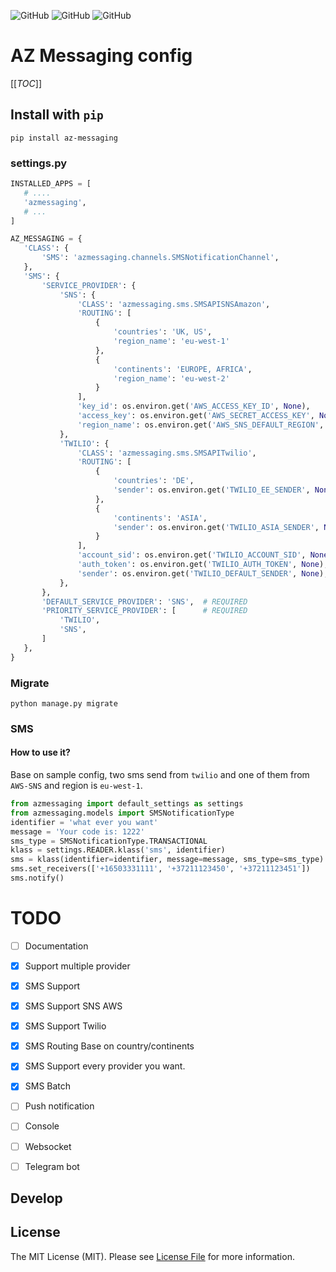 <!--![GitHub All Releases](https://img.shields.io/github/downloads/ali-zahedi/az-messaging/total)-->
<!--![GitHub issues](https://img.shields.io/github/issues/ali-zahedi/az-messaging)-->
![GitHub](https://img.shields.io/github/license/ali-zahedi/az-messaging)
![GitHub](https://img.shields.io/pypi/pyversions/az-messaging.svg?maxAge=2592000)
![GitHub](https://img.shields.io/pypi/v/az-messaging.svg?maxAge=2592000)
# AZ Messaging config

[[_TOC_]]

## Install with `pip`

```shell script
pip install az-messaging
```

### settings.py

 
 ``` python
INSTALLED_APPS = [
    # ....
    'azmessaging',
    # ...
]

AZ_MESSAGING = {
    'CLASS': {
        'SMS': 'azmessaging.channels.SMSNotificationChannel',
    },
    'SMS': {
        'SERVICE_PROVIDER': {
            'SNS': {
                'CLASS': 'azmessaging.sms.SMSAPISNSAmazon',
                'ROUTING': [
                    {
                        'countries': 'UK, US',
                        'region_name': 'eu-west-1'
                    },
                    {
                        'continents': 'EUROPE, AFRICA',
                        'region_name': 'eu-west-2'
                    }
                ],
                'key_id': os.environ.get('AWS_ACCESS_KEY_ID', None),
                'access_key': os.environ.get('AWS_SECRET_ACCESS_KEY', None),
                'region_name': os.environ.get('AWS_SNS_DEFAULT_REGION', None),
            },
            'TWILIO': {
                'CLASS': 'azmessaging.sms.SMSAPITwilio',
                'ROUTING': [
                    {
                        'countries': 'DE',
                        'sender': os.environ.get('TWILIO_EE_SENDER', None),
                    },
                    {
                        'continents': 'ASIA',
                        'sender': os.environ.get('TWILIO_ASIA_SENDER', None),
                    }
                ],
                'account_sid': os.environ.get('TWILIO_ACCOUNT_SID', None),
                'auth_token': os.environ.get('TWILIO_AUTH_TOKEN', None),
                'sender': os.environ.get('TWILIO_DEFAULT_SENDER', None),
            },
        },
        'DEFAULT_SERVICE_PROVIDER': 'SNS',  # REQUIRED
        'PRIORITY_SERVICE_PROVIDER': [      # REQUIRED
            'TWILIO',
            'SNS',
        ]
    },
}
 ```

### Migrate

```
python manage.py migrate
```

### SMS

#### How to use it?

Base on sample config, two sms send from `twilio` and one of them from `AWS-SNS` and region is `eu-west-1`.
 
```python
from azmessaging import default_settings as settings
from azmessaging.models import SMSNotificationType
identifier = 'what ever you want'
message = 'Your code is: 1222'
sms_type = SMSNotificationType.TRANSACTIONAL
klass = settings.READER.klass('sms', identifier)
sms = klass(identifier=identifier, message=message, sms_type=sms_type)
sms.set_receivers(['+16503331111', '+37211123450', '+37211123451'])
sms.notify()
```

# TODO

- [ ] Documentation

- [x] Support multiple provider 

- [X] SMS Support

- [X] SMS Support SNS AWS

- [X] SMS Support Twilio

- [X] SMS Routing Base on country/continents

- [x] SMS Support every provider you want.

- [X] SMS Batch 

- [ ] Push notification

- [ ] Console

- [ ] Websocket

- [ ] Telegram bot

## Develop

## License

The MIT License (MIT). Please see [License File](LICENSE) for more information.


